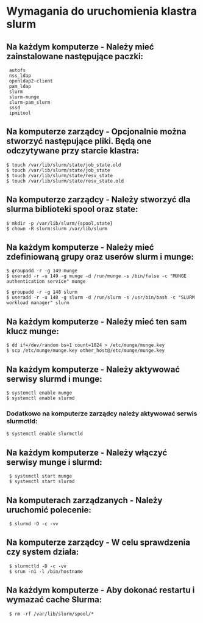 # Wymagania do uruchomienia klastra slurm

## Na każdym komputerze - Należy mieć zainstalowane następujące paczki:
     autofs
     nss_ldap
     openldap2-client
     pam_ldap
     slurm
     slurm-munge
     slurm-pam_slurm
     sssd
     ipmitool

## Na komputerze zarządcy - Opcjonalnie można stworzyć następujące pliki. Będą one odczytywane przy starcie klastra:
    $ touch /var/lib/slurm/state/job_state.old
    $ touch /var/lib/slurm/state/job_state
    $ touch /var/lib/slurm/state/resv_state
    $ touch /var/lib/slurm/state/resv_state.old

## Na komputerze zarządcy - Należy stworzyć dla slurma biblioteki spool oraz state:
    $ mkdir -p /var/lib/slurm/{spool,state}
    $ chown -R slurm:slurm /var/lib/slurm

## Na każdym komputerze - Należy mieć zdefiniowaną grupy oraz userów slurm i munge:
    $ groupadd -r -g 149 munge
    $ useradd -r -u 149 -g munge -d /run/munge -s /bin/false -c "MUNGE authentication service" munge
     
    $ groupadd -r -g 148 slurm
    $ useradd -r -u 148 -g slurm -d /run/slurm -s /usr/bin/bash -c "SLURM workload manager" slurm

## Na każdym komputerze - Należy mieć ten sam klucz munge:
    $ dd if=/dev/random bs=1 count=1024 > /etc/munge/munge.key
    $ scp /etc/munge/munge.key other_host@/etc/munge/munge.key

## Na każdym komputerze - Należy aktywować serwisy slurmd i munge:
    $ systemctl enable munge
    $ systemctl enable slurmd
### Dodatkowo na komputerze zarządcy należy aktywować serwis slurmctld:
    $ systemctl enable slurmctld

## Na każdym komputerze - Należy włączyć serwisy munge i slurmd:
     $ systemctl start munge
     $ systemctl start slurmd

## Na komputerach zarządzanych - Należy uruchomić polecenie:
     $ slurmd -D -c -vv

## Na komputerze zarządcy - W celu sprawdzenia czy system działa:
     $ slurmctld -D -c -vv
     $ srun -n1 -l /bin/hostname

## Na każdym komputerze - Aby dokonać restartu i wymazać cache Slurma:
     $ rm -rf /var/lib/slurm/spool/*
